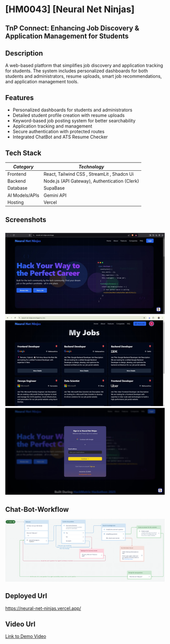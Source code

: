 # [HM0043] [Neural Net Ninjas]

## TnP Connect: Enhancing Job Discovery & Application Management for Students

## Description
A web-based platform that simplifies job discovery and application tracking for students. The system includes personalized dashboards for both students and administrators, resume uploads, smart job recommendations, and application management tools.

## Features
- Personalized dashboards for students and administrators
- Detailed student profile creation with resume uploads
- Keyword-based job posting system for better searchability
- Application tracking and management
- Secure authentication with protected routes
- Integrated ChatBot and ATS Resume Checker

## Tech Stack
| *Category*  | *Technology* |
|--------------|---------------|
| Frontend    | React, Tailwind CSS , StreamLit , Shadcn Ui |
| Backend     | Node.js (API Gateway), Authentication (Clerk)  |
| Database    | SupaBase |
| AI Models/APIs | Gemini API |
| Hosting     | Vercel |

## Screenshots
![Home-Page](https://github.com/Shwetanlondhe24/HM0043_Team-Neural-Net-Ninjas/blob/df6637de301ff2c2974c1add7404585d65b4e596/homepage.jpg)
![My-Jobs](https://github.com/Shwetanlondhe24/HM0043_Team-Neural-Net-Ninjas/blob/df6637de301ff2c2974c1add7404585d65b4e596/my-jobs.jpg)
![Authorization](https://github.com/Shwetanlondhe24/HM0043_Team-Neural-Net-Ninjas/blob/df6637de301ff2c2974c1add7404585d65b4e596/auth.jpg)
---
## Chat-Bot-Workflow
![ChatBot-WorkFlow](https://github.com/Shwetanlondhe24/HM0043_Team-Neural-Net-Ninjas/blob/24a17ff52e4f3100f7518582a61ef1b027769f3d/chatbot-work-flow.png)



## Deployed Url
https://neural-net-ninjas.vercel.app/

## Video Url
[Link to Demo Video](https://youtu.be/43PzmabhZL0)
